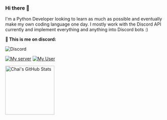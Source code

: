 ### Hi there 👋
I'm a Python Developer looking to learn as much as possible and eventually make my own coding language one day. I mostly work with the Discord API currently and implement everything and anything into Discord bots :)

**📲 This is me on discord:**

![Discord](https://discord.c99.nl/widget/theme-1/146348630926819328.png)

[![My server](https://img.shields.io/static/v1?style=flat&logo=discord&logoColor=white&color=%235865f2&label=&message=Join%20my%20server:%20Chai%20Support%20Server)](https://discord.gg/hCMtFkG) [![My User](https://img.shields.io/static/v1?style=flat&logo=discord&logoColor=white&color=%235865f2&label=&message=My%20User:%20Chai%239762)](https://discordapp.com/users/146348630926819328/)

<img alt="Chai's GitHub Stats" height="156em" src="https://github-readme-stats.vercel.app/api?username=NextChai&bg_color=30,e96443,4839a3&title_color=79D9F9&text_color=79D9F9&show_icons=true&theme=dracula">
